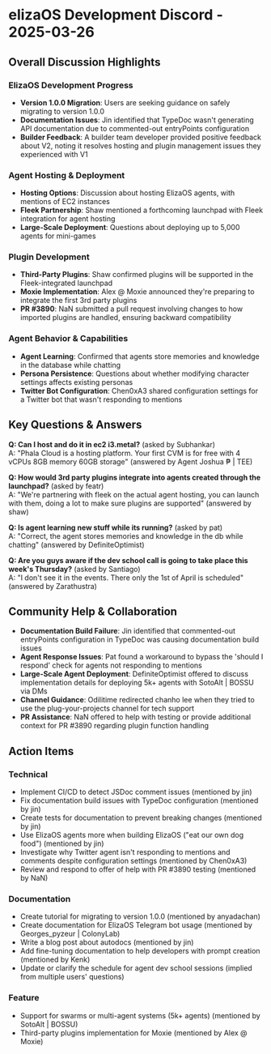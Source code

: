 # elizaOS Development Discord - 2025-03-26

## Overall Discussion Highlights

### ElizaOS Development Progress
- **Version 1.0.0 Migration**: Users are seeking guidance on safely migrating to version 1.0.0
- **Documentation Issues**: Jin identified that TypeDoc wasn't generating API documentation due to commented-out entryPoints configuration
- **Builder Feedback**: A builder team developer provided positive feedback about V2, noting it resolves hosting and plugin management issues they experienced with V1

### Agent Hosting & Deployment
- **Hosting Options**: Discussion about hosting ElizaOS agents, with mentions of EC2 instances
- **Fleek Partnership**: Shaw mentioned a forthcoming launchpad with Fleek integration for agent hosting
- **Large-Scale Deployment**: Questions about deploying up to 5,000 agents for mini-games

### Plugin Development
- **Third-Party Plugins**: Shaw confirmed plugins will be supported in the Fleek-integrated launchpad
- **Moxie Implementation**: Alex @ Moxie announced they're preparing to integrate the first 3rd party plugins
- **PR #3890**: NaN submitted a pull request involving changes to how imported plugins are handled, ensuring backward compatibility

### Agent Behavior & Capabilities
- **Agent Learning**: Confirmed that agents store memories and knowledge in the database while chatting
- **Persona Persistence**: Questions about whether modifying character settings affects existing personas
- **Twitter Bot Configuration**: Chen0xA3 shared configuration settings for a Twitter bot that wasn't responding to mentions

## Key Questions & Answers

**Q: Can I host and do it in ec2 i3.metal?** (asked by Subhankar)  
A: "Phala Cloud is a hosting platform. Your first CVM is for free with 4 vCPUs 8GB memory 60GB storage" (answered by Agent Joshua ₱ | TEE)

**Q: How would 3rd party plugins integrate into agents created through the launchpad?** (asked by featr)  
A: "We're partnering with fleek on the actual agent hosting, you can launch with them, doing a lot to make sure plugins are supported" (answered by shaw)

**Q: Is agent learning new stuff while its running?** (asked by pat)  
A: "Correct, the agent stores memories and knowledge in the db while chatting" (answered by DefiniteOptimist)

**Q: Are you guys aware if the dev school call is going to take place this week's Thursday?** (asked by Santiago)  
A: "I don't see it in the events. There only the 1st of April is scheduled" (answered by Zarathustra)

## Community Help & Collaboration

- **Documentation Build Failure**: Jin identified that commented-out entryPoints configuration in TypeDoc was causing documentation build issues
- **Agent Response Issues**: Pat found a workaround to bypass the 'should I respond' check for agents not responding to mentions
- **Large-Scale Agent Deployment**: DefiniteOptimist offered to discuss implementation details for deploying 5k+ agents with SotoAlt | BOSSU via DMs
- **Channel Guidance**: Odilitime redirected chanho lee when they tried to use the plug-your-projects channel for tech support
- **PR Assistance**: NaN offered to help with testing or provide additional context for PR #3890 regarding plugin function handling

## Action Items

### Technical
- Implement CI/CD to detect JSDoc comment issues (mentioned by jin)
- Fix documentation build issues with TypeDoc configuration (mentioned by jin)
- Create tests for documentation to prevent breaking changes (mentioned by jin)
- Use ElizaOS agents more when building ElizaOS ("eat our own dog food") (mentioned by jin)
- Investigate why Twitter agent isn't responding to mentions and comments despite configuration settings (mentioned by Chen0xA3)
- Review and respond to offer of help with PR #3890 testing (mentioned by NaN)

### Documentation
- Create tutorial for migrating to version 1.0.0 (mentioned by anyadachan)
- Create documentation for ElizaOS Telegram bot usage (mentioned by Georges_pyzeur | ColonyLab)
- Write a blog post about autodocs (mentioned by jin)
- Add fine-tuning documentation to help developers with prompt creation (mentioned by Kenk)
- Update or clarify the schedule for agent dev school sessions (implied from multiple users' questions)

### Feature
- Support for swarms or multi-agent systems (5k+ agents) (mentioned by SotoAlt | BOSSU)
- Third-party plugins implementation for Moxie (mentioned by Alex @ Moxie)
